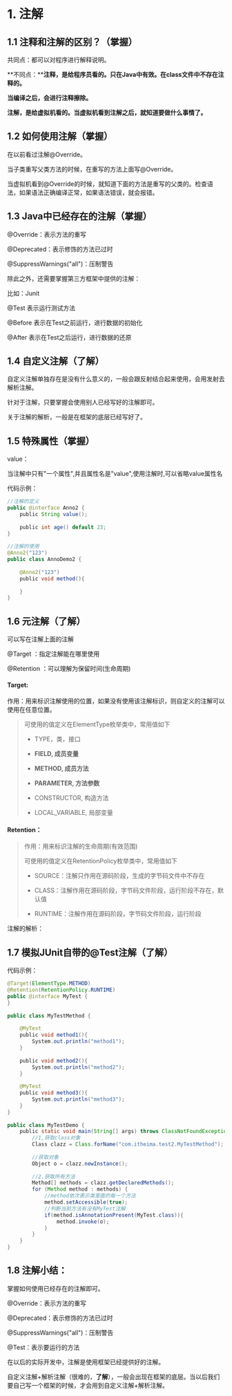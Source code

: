# 1. 注解

## 1.1 注释和注解的区别？（掌握）

共同点：都可以对程序进行解释说明。

**不同点：****注释，是给程序员看的。只在Java中有效。在class文件中不存在注释的。**

**当编译之后，会进行注释擦除。**

**注解，是给虚拟机看的。当虚拟机看到注解之后，就知道要做什么事情了。**

## 1.2 如何使用注解（掌握）

在以前看过注解@Override。

当子类重写父类方法的时候，在重写的方法上面写@Override。

当虚拟机看到@Override的时候，就知道下面的方法是重写的父类的。检查语法，如果语法正确编译正常，如果语法错误，就会报错。

## 1.3 Java中已经存在的注解（掌握）

@Override：表示方法的重写

@Deprecated：表示修饰的方法已过时

@SuppressWarnings("all")：压制警告

除此之外，还需要掌握第三方框架中提供的注解：

比如：Junit

@Test 表示运行测试方法

@Before 表示在Test之前运行，进行数据的初始化

@After 表示在Test之后运行，进行数据的还原

## 1.4 自定义注解（了解）

自定义注解单独存在是没有什么意义的，一般会跟反射结合起来使用，会用发射去解析注解。

针对于注解，只要掌握会使用别人已经写好的注解即可。

关于注解的解析，一般是在框架的底层已经写好了。

## 1.5 特殊属性（掌握）

value：

当注解中只有"一个属性",并且属性名是"value",使用注解时,可以省略value属性名

代码示例：

```java
//注解的定义
public @interface Anno2 {
    public String value();
​
    public int age() default 23;
}
​
//注解的使用
@Anno2("123")
public class AnnoDemo2 {
​
    @Anno2("123")
    public void method(){
​
    }
}
```



## 1.6 元注解（了解）

可以写在注解上面的注解

@Target ：指定注解能在哪里使用

@Retention ：可以理解为保留时间(生命周期)

#### Target:

作用：用来标识注解使用的位置，如果没有使用该注解标识，则自定义的注解可以使用在任意位置。

> 可使用的值定义在ElementType枚举类中，常用值如下
> 
> - TYPE，类，接口
>     
> - **FIELD, 成员变量**
>     
> - **METHOD, 成员方法**
>     
> - **PARAMETER, 方法参数**
>     
> - CONSTRUCTOR, 构造方法
>     
> - LOCAL_VARIABLE, 局部变量
>     

#### Retention：

> 作用：用来标识注解的生命周期(有效范围)
> 
> 可使用的值定义在RetentionPolicy枚举类中，常用值如下
> 
> - SOURCE：注解只作用在源码阶段，生成的字节码文件中不存在
>     
> - CLASS：注解作用在源码阶段，字节码文件阶段，运行阶段不存在，默认值
>     
> - RUNTIME：注解作用在源码阶段，字节码文件阶段，运行阶段
>     

注解的解析：

## 1.7 模拟JUnit自带的@Test注解（了解）

代码示例：

```java
@Target(ElementType.METHOD)
@Retention(RetentionPolicy.RUNTIME)
public @interface MyTest {
}
​
public class MyTestMethod {
​
    @MyTest
    public void method1(){
        System.out.println("method1");
    }
​
    public void method2(){
        System.out.println("method2");
    }
​
    @MyTest
    public void method3(){
        System.out.println("method3");
    }
}
​
public class MyTestDemo {
    public static void main(String[] args) throws ClassNotFoundException, IllegalAccessException, InstantiationException, InvocationTargetException {
        //1,获取class对象
        Class clazz = Class.forName("com.itheima.test2.MyTestMethod");
​
        //获取对象
        Object o = clazz.newInstance();
​
        //2.获取所有方法
        Method[] methods = clazz.getDeclaredMethods();
        for (Method method : methods) {
            //method依次表示类里面的每一个方法
            method.setAccessible(true);
            //判断当前方法有没有MyTest注解
            if(method.isAnnotationPresent(MyTest.class)){
                method.invoke(o);
            }
        }
    }
}
```



## 1.8 注解小结：

掌握如何使用已经存在的注解即可。

@Override：表示方法的重写

@Deprecated：表示修饰的方法已过时

@SuppressWarnings("all")：压制警告

@Test：表示要运行的方法

在以后的实际开发中，注解是使用框架已经提供好的注解。

自定义注解+解析注解（很难的，**了解**），一般会出现在框架的底层。当以后我们要自己写一个框架的时候，才会用到自定义注解+解析注解。

​